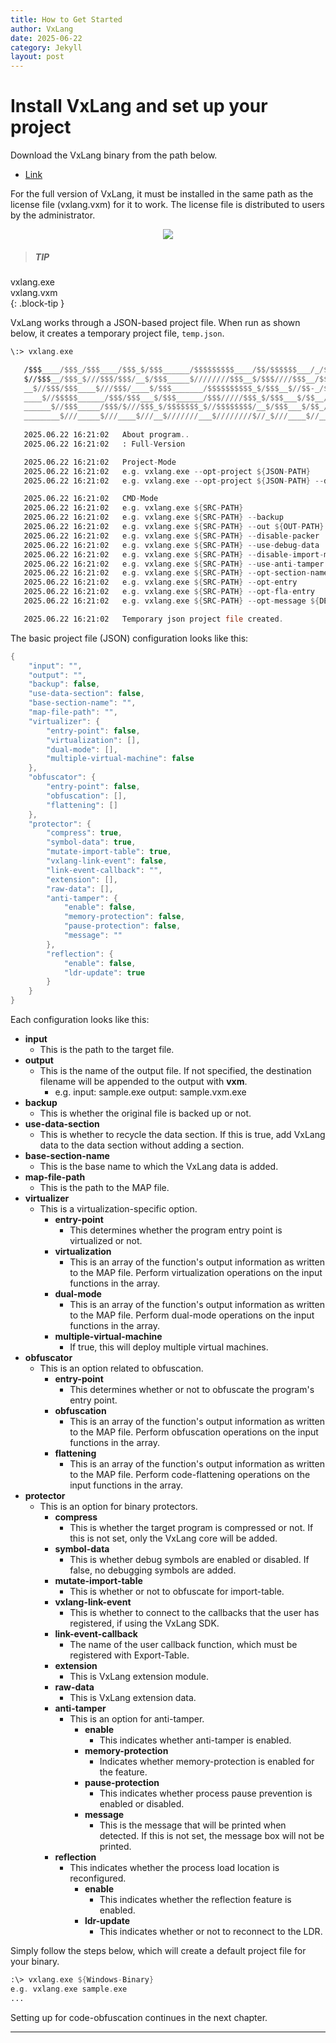 ```yaml
---
title: How to Get Started
author: VxLang
date: 2025-06-22
category: Jekyll
layout: post
---
```


# Install VxLang and set up your project

Download the VxLang binary from the path below.
- [Link]()

For the full version of VxLang, it must be installed in the same path as the license file (vxlang.vxm) for it to work. The license file is distributed to users by the administrator.  

<div align="center">
   <a href="https://vxlang.github.io/">
      <img src="https://vxlang.github.io/image/install.PNG" loop=infinite style="max-width: 50%; height: auto;" />
   </a>
</div>

> ##### TIP
>
vxlang.exe   
vxlang.vxm   
{: .block-tip }

VxLang works through a JSON-based project file. When run as shown below, it creates a temporary project file, `temp.json`.

```asm
\:> vxlang.exe

   /$$$____/$$$_/$$$____/$$$_$/$$$______/$$$$$$$$$____/$$/$$$$$$___/_/$$$$$$$_
   $//$$$__/$$$_$///$$$/$$$/__$/$$$_____$////////$$$__$/$$$////$$$__/$$////$$$_
   __$//$$$/$$$____$///$$$/____$/$$$_______/$$$$$$$$$$_$/$$$__$//$$-_/$$$$$$$$$_
   ____$//$$$$$______/$$$/$$$___$/$$$______/$$$/////$$$_$/$$$___$/$$__///////$$$_
   ______$//$$$_____/$$$/$///$$$_$/$$$$$$$_$//$$$$$$$$/__$/$$$___$/$$_/$$$$$$$$$__
   ________$///_____$///____$///__$///////___$////////$//_$///____$//__$////////__
                                                                       ver.2.1.6.1
   2025.06.22 16:21:02   About program..
   2025.06.22 16:21:02   : Full-Version

   2025.06.22 16:21:02   Project-Mode
   2025.06.22 16:21:02   e.g. vxlang.exe --opt-project ${JSON-PATH}
   2025.06.22 16:21:02   e.g. vxlang.exe --opt-project ${JSON-PATH} --disable-core

   2025.06.22 16:21:02   CMD-Mode
   2025.06.22 16:21:02   e.g. vxlang.exe ${SRC-PATH}
   2025.06.22 16:21:02   e.g. vxlang.exe ${SRC-PATH} --backup
   2025.06.22 16:21:02   e.g. vxlang.exe ${SRC-PATH} --out ${OUT-PATH}
   2025.06.22 16:21:02   e.g. vxlang.exe ${SRC-PATH} --disable-packer
   2025.06.22 16:21:02   e.g. vxlang.exe ${SRC-PATH} --use-debug-data
   2025.06.22 16:21:02   e.g. vxlang.exe ${SRC-PATH} --disable-import-mutation
   2025.06.22 16:21:02   e.g. vxlang.exe ${SRC-PATH} --use-anti-tamper
   2025.06.22 16:21:02   e.g. vxlang.exe ${SRC-PATH} --opt-section-name ${NAME}
   2025.06.22 16:21:02   e.g. vxlang.exe ${SRC-PATH} --opt-entry
   2025.06.22 16:21:02   e.g. vxlang.exe ${SRC-PATH} --opt-fla-entry
   2025.06.22 16:21:02   e.g. vxlang.exe ${SRC-PATH} --opt-message ${DETECT-MESSAGE}

   2025.06.22 16:21:02   Temporary json project file created.
```

The basic project file (JSON) configuration looks like this:

```cpp
{
    "input": "",
    "output": "",
    "backup": false,
    "use-data-section": false,
    "base-section-name": "",
    "map-file-path": "",
    "virtualizer": {
        "entry-point": false,
        "virtualization": [],
        "dual-mode": [],
        "multiple-virtual-machine": false
    },
    "obfuscator": {
        "entry-point": false,
        "obfuscation": [],
        "flattening": []
    },
    "protector": {
        "compress": true,
        "symbol-data": true,
        "mutate-import-table": true,
        "vxlang-link-event": false,
        "link-event-callback": "",
        "extension": [],
        "raw-data": [],
        "anti-tamper": {
            "enable": false,
            "memory-protection": false,
            "pause-protection": false,
            "message": ""
        },
        "reflection": {
            "enable": false,
            "ldr-update": true
        }
    }
}
```

Each configuration looks like this:
- **input**
  - This is the path to the target file.
- **output**
  - This is the name of the output file. 
    If not specified, the destination filename will be appended to the output with **vxm**.
    - e.g. input: sample.exe
      output: sample.vxm.exe
- **backup**
  - This is whether the original file is backed up or not.
- **use-data-section**
  - This is whether to recycle the data section. If this is true, add VxLang data to the data section without adding a section.
- **base-section-name**
  - This is the base name to which the VxLang data is added.
- **map-file-path**
  - This is the path to the MAP file.
- **virtualizer**
  - This is a virtualization-specific option.
    - **entry-point**
      - This determines whether the program entry point is virtualized or not.
    - **virtualization**
      - This is an array of the function's output information as written to the MAP file.
        Perform virtualization operations on the input functions in the array.
    - **dual-mode**
      - This is an array of the function's output information as written to the MAP file.
        Perform dual-mode operations on the input functions in the array.
    - **multiple-virtual-machine**
      - If true, this will deploy multiple virtual machines.
- **obfuscator**
  - This is an option related to obfuscation.
    - **entry-point**
      - This determines whether or not to obfuscate the program's entry point.
    - **obfuscation**
      - This is an array of the function's output information as written to the MAP file.
        Perform obfuscation operations on the input functions in the array.
    - **flattening**
      - This is an array of the function's output information as written to the MAP file.
        Perform code-flattening operations on the input functions in the array.
- **protector**
  - This is an option for binary protectors.
    - **compress**
      - This is whether the target program is compressed or not. 
        If this is not set, only the VxLang core will be added.
    - **symbol-data**
      - This is whether debug symbols are enabled or disabled. 
        If false, no debugging symbols are added.
    - **mutate-import-table**
      - This is whether or not to obfuscate for import-table.
    - **vxlang-link-event**
      - This is whether to connect to the callbacks that the user has registered, if using the VxLang SDK.
    - **link-event-callback**
      - The name of the user callback function, which must be registered with Export-Table.
    - **extension**
      - This is VxLang extension module.
    - **raw-data**
      - This is VxLang extension data.
    - **anti-tamper**
      - This is an option for anti-tamper.
        - **enable**
          - This indicates whether anti-tamper is enabled.
        - **memory-protection**
          - Indicates whether memory-protection is enabled for the feature.
        - **pause-protection**
          - This indicates whether process pause prevention is enabled or disabled.
        - **message**
          - This is the message that will be printed when detected. If this is not set, the message box will not be printed.
    - **reflection**
      - This indicates whether the process load location is reconfigured.
        - **enable**
          - This indicates whether the reflection feature is enabled.
        - **ldr-update**
          - This indicates whether or not to reconnect to the LDR.

Simply follow the steps below, which will create a default project file for your binary.

```asm
:\> vxlang.exe ${Windows-Binary}
e.g. vxlang.exe sample.exe
...
```

Setting up for code-obfuscation continues in the next chapter.

---
